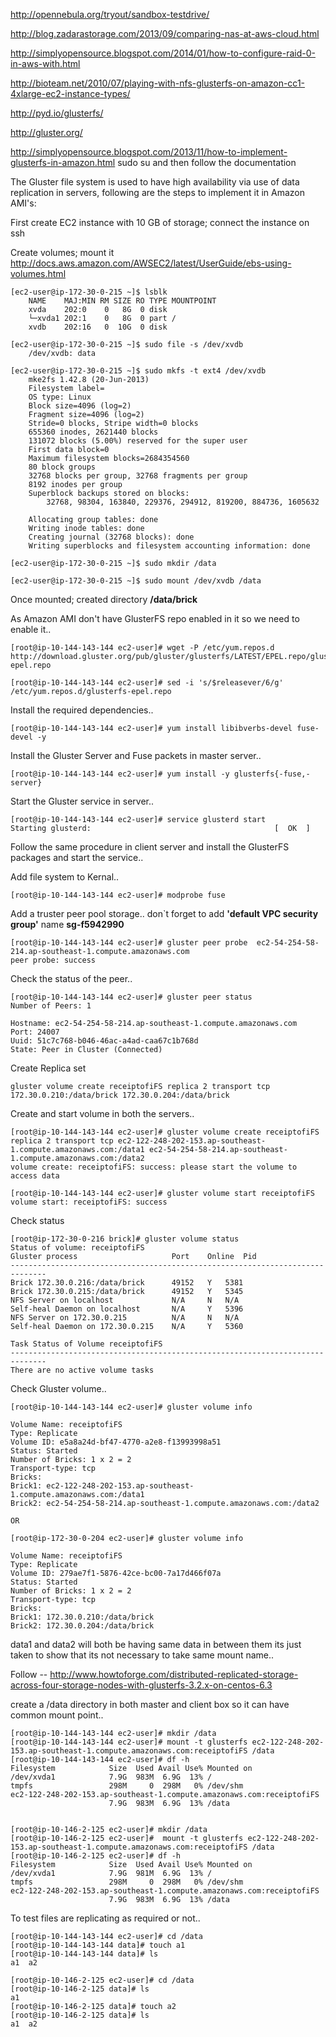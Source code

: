 http://opennebula.org/tryout/sandbox-testdrive/

http://blog.zadarastorage.com/2013/09/comparing-nas-at-aws-cloud.html

http://simplyopensource.blogspot.com/2014/01/how-to-configure-raid-0-in-aws-with.html

http://bioteam.net/2010/07/playing-with-nfs-glusterfs-on-amazon-cc1-4xlarge-ec2-instance-types/

http://pyd.io/glusterfs/

http://gluster.org/

http://simplyopensource.blogspot.com/2013/11/how-to-implement-glusterfs-in-amazon.html
sudo su
and then follow the documentation

The Gluster file system is used to have high availability via use of data replication in servers, following are the steps to implement it in Amazon AMI's:

First create EC2 instance with 10 GB of storage; connect the instance on ssh

Create volumes; mount it http://docs.aws.amazon.com/AWSEC2/latest/UserGuide/ebs-using-volumes.html

	[ec2-user@ip-172-30-0-215 ~]$ lsblk
		NAME    MAJ:MIN RM SIZE RO TYPE MOUNTPOINT
		xvda    202:0    0   8G  0 disk
		└─xvda1 202:1    0   8G  0 part /
		xvdb    202:16   0  10G  0 disk

    [ec2-user@ip-172-30-0-215 ~]$ sudo file -s /dev/xvdb
    	/dev/xvdb: data

    [ec2-user@ip-172-30-0-215 ~]$ sudo mkfs -t ext4 /dev/xvdb
		mke2fs 1.42.8 (20-Jun-2013)
		Filesystem label=
		OS type: Linux
		Block size=4096 (log=2)
		Fragment size=4096 (log=2)
		Stride=0 blocks, Stripe width=0 blocks
		655360 inodes, 2621440 blocks
		131072 blocks (5.00%) reserved for the super user
		First data block=0
		Maximum filesystem blocks=2684354560
		80 block groups
		32768 blocks per group, 32768 fragments per group
		8192 inodes per group
		Superblock backups stored on blocks:
			32768, 98304, 163840, 229376, 294912, 819200, 884736, 1605632

		Allocating group tables: done
		Writing inode tables: done
		Creating journal (32768 blocks): done
		Writing superblocks and filesystem accounting information: done

	[ec2-user@ip-172-30-0-215 ~]$ sudo mkdir /data

	[ec2-user@ip-172-30-0-215 ~]$ sudo mount /dev/xvdb /data

Once mounted; created directory **/data/brick**

As Amazon AMI don't have GlusterFS repo enabled in it so we need to enable it..

	[root@ip-10-144-143-144 ec2-user]# wget -P /etc/yum.repos.d http://download.gluster.org/pub/gluster/glusterfs/LATEST/EPEL.repo/glusterfs-epel.repo

	[root@ip-10-144-143-144 ec2-user]# sed -i 's/$releasever/6/g' /etc/yum.repos.d/glusterfs-epel.repo

Install the required dependencies..

	[root@ip-10-144-143-144 ec2-user]# yum install libibverbs-devel fuse-devel -y

Install the Gluster Server and Fuse packets in master server..

	[root@ip-10-144-143-144 ec2-user]# yum install -y glusterfs{-fuse,-server}

Start the Gluster service in server..

	[root@ip-10-144-143-144 ec2-user]# service glusterd start
	Starting glusterd:                                         [  OK  ]

Follow the same procedure in client server and install the GlusterFS packages and start the service..

Add file system to Kernal..

	[root@ip-10-144-143-144 ec2-user]# modprobe fuse

Add a truster peer pool storage.. don`t forget to add **'default VPC security group'** name **sg-f5942990**

	[root@ip-10-144-143-144 ec2-user]# gluster peer probe  ec2-54-254-58-214.ap-southeast-1.compute.amazonaws.com
	peer probe: success

Check the status of the peer..

	[root@ip-10-144-143-144 ec2-user]# gluster peer status
	Number of Peers: 1

	Hostname: ec2-54-254-58-214.ap-southeast-1.compute.amazonaws.com
	Port: 24007
	Uuid: 51c7c768-b046-46ac-a4ad-caa67c1b768d
	State: Peer in Cluster (Connected)

Create Replica set

	gluster volume create receiptofiFS replica 2 transport tcp 172.30.0.210:/data/brick 172.30.0.204:/data/brick

Create and start volume in both the servers..

	[root@ip-10-144-143-144 ec2-user]# gluster volume create receiptofiFS replica 2 transport tcp ec2-122-248-202-153.ap-southeast-1.compute.amazonaws.com:/data1 ec2-54-254-58-214.ap-southeast-1.compute.amazonaws.com:/data2
	volume create: receiptofiFS: success: please start the volume to access data

	[root@ip-10-144-143-144 ec2-user]# gluster volume start receiptofiFS
	volume start: receiptofiFS: success

Check status

	[root@ip-172-30-0-216 brick]# gluster volume status
    Status of volume: receiptofiFS
    Gluster process						Port	Online	Pid
    ------------------------------------------------------------------------------
    Brick 172.30.0.216:/data/brick		49152	Y	5381
    Brick 172.30.0.215:/data/brick		49152	Y	5345
    NFS Server on localhost				N/A		N	N/A
    Self-heal Daemon on localhost		N/A		Y	5396
    NFS Server on 172.30.0.215			N/A		N	N/A
    Self-heal Daemon on 172.30.0.215	N/A		Y	5360

    Task Status of Volume receiptofiFS
    ------------------------------------------------------------------------------
    There are no active volume tasks

Check Gluster volume..

	[root@ip-10-144-143-144 ec2-user]# gluster volume info

	Volume Name: receiptofiFS
	Type: Replicate
	Volume ID: e5a8a24d-bf47-4770-a2e8-f13993998a51
	Status: Started
	Number of Bricks: 1 x 2 = 2
	Transport-type: tcp
	Bricks:
	Brick1: ec2-122-248-202-153.ap-southeast-1.compute.amazonaws.com:/data1
	Brick2: ec2-54-254-58-214.ap-southeast-1.compute.amazonaws.com:/data2

	OR

	[root@ip-172-30-0-204 ec2-user]# gluster volume info

    Volume Name: receiptofiFS
    Type: Replicate
    Volume ID: 279ae7f1-5876-42ce-bc00-7a17d466f07a
    Status: Started
    Number of Bricks: 1 x 2 = 2
    Transport-type: tcp
    Bricks:
    Brick1: 172.30.0.210:/data/brick
    Brick2: 172.30.0.204:/data/brick


data1 and data2 will both be having same data in between them its just taken to show that its not necessary to take same mount name..

Follow -- http://www.howtoforge.com/distributed-replicated-storage-across-four-storage-nodes-with-glusterfs-3.2.x-on-centos-6.3

create a /data directory in both master and client box so it can have common mount point..


	[root@ip-10-144-143-144 ec2-user]# mkdir /data
	[root@ip-10-144-143-144 ec2-user]# mount -t glusterfs ec2-122-248-202-153.ap-southeast-1.compute.amazonaws.com:receiptofiFS /data
	[root@ip-10-144-143-144 ec2-user]# df -h
	Filesystem            Size  Used Avail Use% Mounted on
	/dev/xvda1            7.9G  983M  6.9G  13% /
	tmpfs                 298M     0  298M   0% /dev/shm
	ec2-122-248-202-153.ap-southeast-1.compute.amazonaws.com:receiptofiFS
	                      7.9G  983M  6.9G  13% /data


	[root@ip-10-146-2-125 ec2-user]# mkdir /data
	[root@ip-10-146-2-125 ec2-user]#  mount -t glusterfs ec2-122-248-202-153.ap-southeast-1.compute.amazonaws.com:receiptofiFS /data
	[root@ip-10-146-2-125 ec2-user]# df -h
	Filesystem            Size  Used Avail Use% Mounted on
	/dev/xvda1            7.9G  981M  6.9G  13% /
	tmpfs                 298M     0  298M   0% /dev/shm
	ec2-122-248-202-153.ap-southeast-1.compute.amazonaws.com:receiptofiFS
	                      7.9G  983M  6.9G  13% /data



 To test files are replicating as required or not..


	[root@ip-10-144-143-144 ec2-user]# cd /data
	[root@ip-10-144-143-144 data]# touch a1
	[root@ip-10-144-143-144 data]# ls
	a1  a2

	[root@ip-10-146-2-125 ec2-user]# cd /data
	[root@ip-10-146-2-125 data]# ls
	a1
	[root@ip-10-146-2-125 data]# touch a2
	[root@ip-10-146-2-125 data]# ls
	a1  a2
